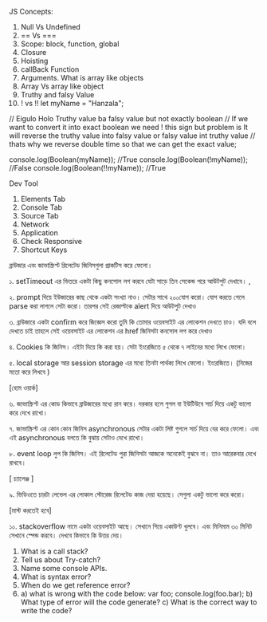 JS Concepts:

1. Null Vs Undefined
2. == Vs ===
3. Scope: block, function, global
4. Closure
5. Hoisting
6. callBack Function
7. Arguments. What is array like objects
8. Array Vs array like object
9. Truthy and falsy Value
10. ! vs !!
let myName = "Hanzala";

// Eigulo Holo Truthy value ba falsy value but not exactly boolean 
// If we want to convert it into exact boolean we need ! this sign but problem is It will reverse the truthy value into falsy value or falsy value int truthy value
// thats why we reverse double time so that we can get the exact value;

console.log(Boolean(myName));   //True
console.log(Boolean(!myName));  //False
console.log(Boolean(!!myName)); //True




Dev Tool

1. Elements Tab
2. Console Tab
3. Source Tab
4. Network
5. Application
6. Check Responsive
7. Shortcut Keys

ব্রাউজার এবং জাভাস্ক্রিপ্ট রিলেটেড জিনিসগুলা প্রাকটিস করে ফেলো।

১. setTimeout এর ভিতরে একটা কিছু কনসোল লগ করবে যেটা সাড়ে তিন সেকেন্ড পরে আউটপুট দেখাবে। ,

২. prompt দিয়ে ইউজারের কাছ থেকে একটা সংখ্যা নাও। সেটার সাথে ২০০যোগ করো। যোগ করতে গেলে parse করা লাগলে সেটা করো। তারপর সেই রেজাল্টকে alert দিয়ে আউটপুট দেখাও

৩. ব্রাউজারে একটা confirm করে জিজ্ঞেস করো তুমি কি তোমার ওয়েবসাইট এর লোকেশন দেখতে চাও। যদি বলে দেখতে চাই তাহলে সেই ওয়েবসাইট এর লোকেশন এর href জিনিসটা কনসোল লগ করে দেখাও

৪. Cookies কি জিনিস। এইটা দিয়ে কি করা হয়। সেটা ইংরেজিতে ৫ থেকে ৭ লাইনের মধ্যে লিখে ফেলো।

৫. local storage আর session storage এর মধ্যে তিনটা পার্থক্য লিখে ফেলো। ইংরেজিতে। (নিজের মতো করে লিখবে )

[হোম ওয়ার্ক]

৬. জাভাস্ক্রিপ্ট এর কোড কিভাবে ব্রাউজারের মধ্যে রান করে। দরকার হলে গুগল বা ইউটিউবে সার্চ দিয়ে একটু ভালো করে দেখে রাখো।

৭. জাভাস্ক্রিপ্ট এর কোন কোন জিনিস asynchronous সেটার একটা লিষ্ট গুগলে সার্চ দিয়ে বের করে ফেলো। এবং এই asynchronous বলতে কি বুঝায় সেটাও দেখে রাখো।

৮. event loop লুপ কি জিনিস। এই রিলেটেড পুরা জিনিসটা আজকে অনেকেই বুঝবে না। তাও আরেকবার দেখে রাখবে।

[ চ্যালেঞ্জ ]

৯. ভিডিওতে চারটা লেভেল এর লোকাল স্টোরেজ রিলেটেড কাজ দেয়া হয়েছে। সেগুলা একটু ভালো করে করো।

[মাস্ট করতেই হবে]

১০. stackoverflow নামে একটা ওয়েবসাইট আছে। সেখানে গিয়ে একাউণ্ট খুলবে। এবং মিনিমাম ৩০ মিনিট সেখানে স্পেন্ড করবে। দেখবে কিভাবে কি উত্তর দেয়।

1. What is a call stack?
2. Tell us about Try-catch?
3. Name some console APIs.
4. What is syntax error?
5. When do we get reference error?
6. a) what is wrong with the code below:
   var foo;
   console.log(foo.bar);
   b) What type of error will the code generate?
   c) What is the correct way to write the code?
